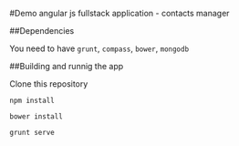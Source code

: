 #Demo angular js fullstack application - contacts manager

##Dependencies

You need to have `grunt`, `compass`, `bower`, `mongodb`

##Building and runnig the app

Clone this repository

```
npm install
```

```
bower install
```

```
grunt serve
```
